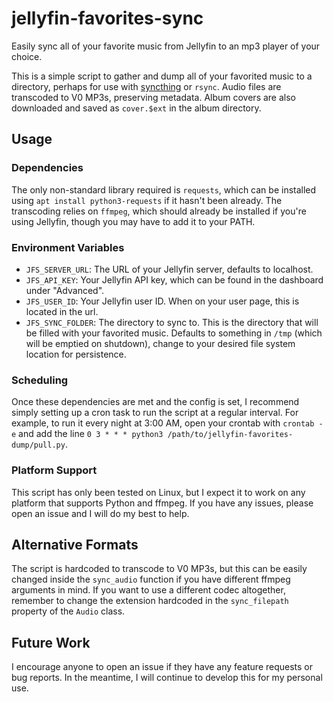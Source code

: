 # jellyfin-favorites-sync

Easily sync all of your favorite music from Jellyfin to an mp3 player of your choice.

This is a simple script to gather and dump all of your favorited music to a directory, perhaps for use with [syncthing](https://github.com/syncthing/syncthing) or `rsync`. Audio files are transcoded to V0 MP3s, preserving metadata. Album covers are also downloaded and saved as `cover.$ext` in the album directory.

## Usage

### Dependencies

The only non-standard library required is `requests`, which can be installed using `apt install python3-requests` if it hasn't been already. The transcoding relies on `ffmpeg`, which should already be installed if you're using Jellyfin, though you may have to add it to your PATH.

### Environment Variables

- `JFS_SERVER_URL`: The URL of your Jellyfin server, defaults to localhost.
- `JFS_API_KEY`: Your Jellyfin API key, which can be found in the dashboard under "Advanced".
- `JFS_USER_ID`: Your Jellyfin user ID. When on your user page, this is located in the url.
- `JFS_SYNC_FOLDER`: The directory to sync to. This is the directory that will be filled with your favorited music. Defaults to something in `/tmp` (which will be emptied on shutdown), change to your desired file system location for persistence.

### Scheduling

Once these dependencies are met and the config is set, I recommend simply setting up a cron task to run the script at a regular interval. For example, to run it every night at 3:00 AM, open your crontab with `crontab -e` and add the line `0 3 * * * python3 /path/to/jellyfin-favorites-dump/pull.py`.

### Platform Support

This script has only been tested on Linux, but I expect it to work on any platform that supports Python and ffmpeg. If you have any issues, please open an issue and I will do my best to help.

## Alternative Formats

The script is hardcoded to transcode to V0 MP3s, but this can be easily changed inside the `sync_audio` function if you have different ffmpeg arguments in mind. If you want to use a different codec altogether, remember to change the extension hardcoded in the `sync_filepath` property of the `Audio` class.

## Future Work

I encourage anyone to open an issue if they have any feature requests or bug reports. In the meantime, I will continue to develop this for my personal use.
